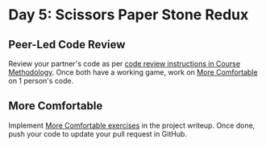 # Day 5: Scissors Paper Stone Redux

## Peer-Led Code Review

Review your partner's code as per [code review instructions in Course Methodology](../course-logistics/course-methodology.md#code-review). Once both have a working game, work on [More Comfortable](day-5-scissors-paper-stone-redux.md#more-comfortable) on 1 person's code.

## More Comfortable

Implement [More Comfortable exercises](../projects/project-1-scissors-paper-stone-part-1.md#more-comfortable) in the project writeup. Once done, push your code to update your pull request in GitHub.


